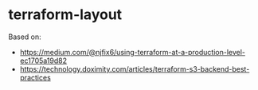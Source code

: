 # terraform-layout
Based on:
* https://medium.com/@njfix6/using-terraform-at-a-production-level-ec1705a19d82
* https://technology.doximity.com/articles/terraform-s3-backend-best-practices
